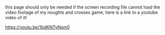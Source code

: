this page should only be needed if the screen recording file cannot load the video footage of my noughts and crosses game, 
here is a link to a youtube video of it!

https://youtu.be/1bdKNTvNsm0

